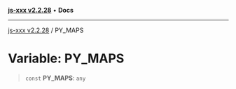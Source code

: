 [**js-xxx v2.2.28**](../README.md) • **Docs**

***

[js-xxx v2.2.28](../README.md) / PY\_MAPS

# Variable: PY\_MAPS

> `const` **PY\_MAPS**: `any`
